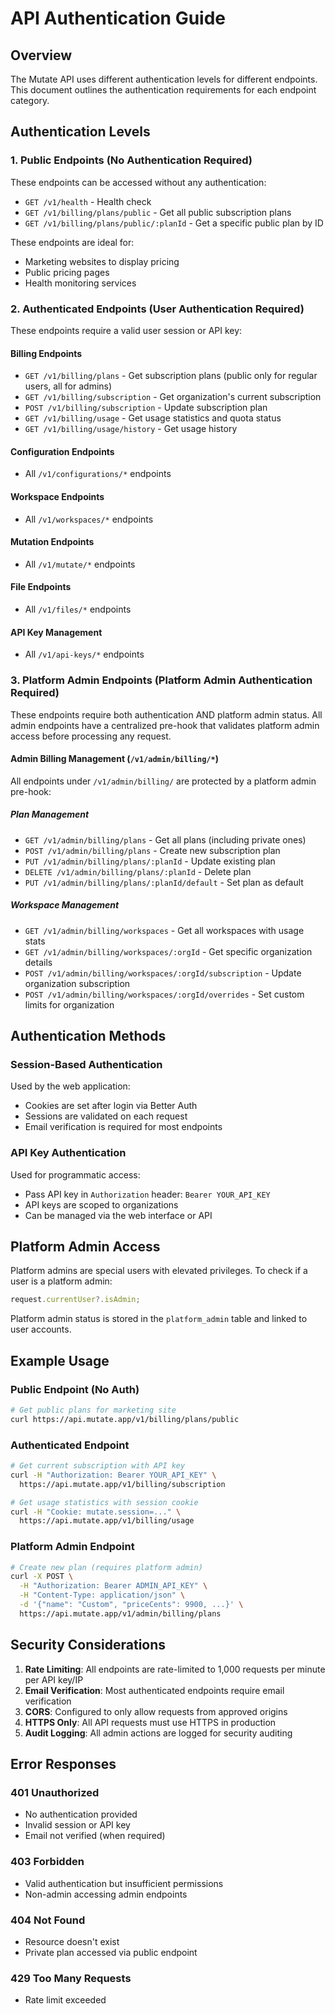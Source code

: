 # API Authentication Guide

## Overview

The Mutate API uses different authentication levels for different endpoints. This document outlines the authentication requirements for each endpoint category.

## Authentication Levels

### 1. Public Endpoints (No Authentication Required)

These endpoints can be accessed without any authentication:

- `GET /v1/health` - Health check
- `GET /v1/billing/plans/public` - Get all public subscription plans
- `GET /v1/billing/plans/public/:planId` - Get a specific public plan by ID

These endpoints are ideal for:

- Marketing websites to display pricing
- Public pricing pages
- Health monitoring services

### 2. Authenticated Endpoints (User Authentication Required)

These endpoints require a valid user session or API key:

#### Billing Endpoints

- `GET /v1/billing/plans` - Get subscription plans (public only for regular users, all for admins)
- `GET /v1/billing/subscription` - Get organization's current subscription
- `POST /v1/billing/subscription` - Update subscription plan
- `GET /v1/billing/usage` - Get usage statistics and quota status
- `GET /v1/billing/usage/history` - Get usage history

#### Configuration Endpoints

- All `/v1/configurations/*` endpoints

#### Workspace Endpoints

- All `/v1/workspaces/*` endpoints

#### Mutation Endpoints

- All `/v1/mutate/*` endpoints

#### File Endpoints

- All `/v1/files/*` endpoints

#### API Key Management

- All `/v1/api-keys/*` endpoints

### 3. Platform Admin Endpoints (Platform Admin Authentication Required)

These endpoints require both authentication AND platform admin status. All admin endpoints have a centralized pre-hook that validates platform admin access before processing any request.

#### Admin Billing Management (`/v1/admin/billing/*`)

All endpoints under `/v1/admin/billing/` are protected by a platform admin pre-hook:

##### Plan Management

- `GET /v1/admin/billing/plans` - Get all plans (including private ones)
- `POST /v1/admin/billing/plans` - Create new subscription plan
- `PUT /v1/admin/billing/plans/:planId` - Update existing plan
- `DELETE /v1/admin/billing/plans/:planId` - Delete plan
- `PUT /v1/admin/billing/plans/:planId/default` - Set plan as default

##### Workspace Management

- `GET /v1/admin/billing/workspaces` - Get all workspaces with usage stats
- `GET /v1/admin/billing/workspaces/:orgId` - Get specific organization details
- `POST /v1/admin/billing/workspaces/:orgId/subscription` - Update organization subscription
- `POST /v1/admin/billing/workspaces/:orgId/overrides` - Set custom limits for organization

## Authentication Methods

### Session-Based Authentication

Used by the web application:

- Cookies are set after login via Better Auth
- Sessions are validated on each request
- Email verification is required for most endpoints

### API Key Authentication

Used for programmatic access:

- Pass API key in `Authorization` header: `Bearer YOUR_API_KEY`
- API keys are scoped to organizations
- Can be managed via the web interface or API

## Platform Admin Access

Platform admins are special users with elevated privileges. To check if a user is a platform admin:

```javascript
request.currentUser?.isAdmin;
```

Platform admin status is stored in the `platform_admin` table and linked to user accounts.

## Example Usage

### Public Endpoint (No Auth)

```bash
# Get public plans for marketing site
curl https://api.mutate.app/v1/billing/plans/public
```

### Authenticated Endpoint

```bash
# Get current subscription with API key
curl -H "Authorization: Bearer YOUR_API_KEY" \
  https://api.mutate.app/v1/billing/subscription

# Get usage statistics with session cookie
curl -H "Cookie: mutate.session=..." \
  https://api.mutate.app/v1/billing/usage
```

### Platform Admin Endpoint

```bash
# Create new plan (requires platform admin)
curl -X POST \
  -H "Authorization: Bearer ADMIN_API_KEY" \
  -H "Content-Type: application/json" \
  -d '{"name": "Custom", "priceCents": 9900, ...}' \
  https://api.mutate.app/v1/admin/billing/plans
```

## Security Considerations

1. **Rate Limiting**: All endpoints are rate-limited to 1,000 requests per minute per API key/IP
2. **Email Verification**: Most authenticated endpoints require email verification
3. **CORS**: Configured to only allow requests from approved origins
4. **HTTPS Only**: All API requests must use HTTPS in production
5. **Audit Logging**: All admin actions are logged for security auditing

## Error Responses

### 401 Unauthorized

- No authentication provided
- Invalid session or API key
- Email not verified (when required)

### 403 Forbidden

- Valid authentication but insufficient permissions
- Non-admin accessing admin endpoints

### 404 Not Found

- Resource doesn't exist
- Private plan accessed via public endpoint

### 429 Too Many Requests

- Rate limit exceeded
